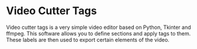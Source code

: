 # Video Cutter Tags

Video cutter tags is a very simple video editor based on Python, Tkinter and ffmpeg.
This software allows you to define sections and apply tags to them. These labels are then used to export certain elements of the video.
